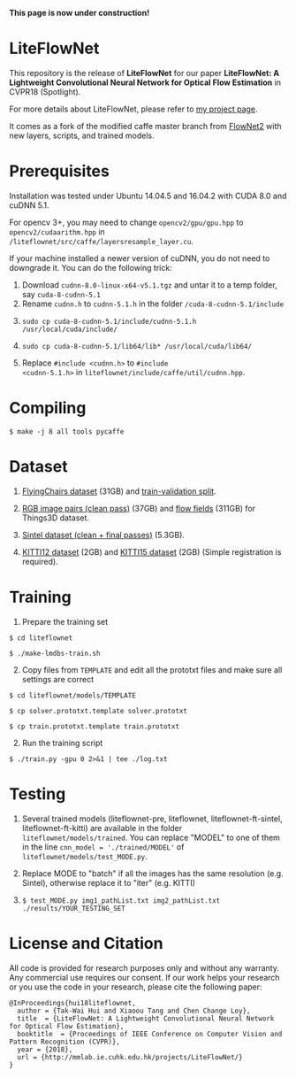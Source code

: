 <strong>This page is now under construction!</strong>

# LiteFlowNet
This repository is the release of <strong>LiteFlowNet</strong> for our paper <strong>LiteFlowNet: A Lightweight Convolutional Neural Network for Optical Flow Estimation</strong></a> in CVPR18 (Spotlight).

For more details about LiteFlowNet, please refer to <a href="http://mmlab.ie.cuhk.edu.hk/projects/LiteFlowNet/"> my project page</a>.

It comes as a fork of the modified caffe master branch from <a href="https://github.com/lmb-freiburg/flownet2">FlowNet2</a> with new layers, scripts, and trained models.

# Prerequisites
Installation was tested under Ubuntu 14.04.5 and 16.04.2 with CUDA 8.0 and cuDNN 5.1. 

For opencv 3+, you may need to change <code>opencv2/gpu/gpu.hpp</code> to <code>opencv2/cudaarithm.hpp</code> in <code>/liteflownet/src/caffe/layersresample_layer.cu</code>.

If your machine installed a newer version of cuDNN, you do not need to downgrade it. You can do the following trick: 
1. Download <code>cudnn-8.0-linux-x64-v5.1.tgz</code> and untar it to a temp folder, say <code>cuda-8-cudnn-5.1</code>
2. Rename <code>cudnn.h</code> to <code>cudnn-5.1.h</code> in the folder <code>/cuda-8-cudnn-5.1/include</code>
3. <pre><code>sudo cp cuda-8-cudnn-5.1/include/cudnn-5.1.h /usr/local/cuda/include/</code></pre>
5. <pre><code>sudo cp cuda-8-cudnn-5.1/lib64/lib* /usr/local/cuda/lib64/</code></pre>
6. Replace <code>#include <cudnn.h></code> to <code>#include <cudnn-5.1.h></code> in <code>liteflownet/include/caffe/util/cudnn.hpp</code>. 

# Compiling
<pre><code>$ make -j 8 all tools pycaffe</code></pre>

# Dataset
1. <a href="https://lmb.informatik.uni-freiburg.de/data/FlyingChairs/FlyingChairs.zip"> FlyingChairs dataset</a> (31GB) and <a href="https://lmb.informatik.uni-freiburg.de/resources/datasets/FlyingChairs/FlyingChairs_train_val.txt">train-validation split</a>. 

2. <a href="https://lmb.informatik.uni-freiburg.de/data/SceneFlowDatasets_CVPR16/Release_april16/data/FlyingThings3D/raw_data/flyingthings3d__frames_cleanpass.tar"> RGB image pairs (clean pass)</a> (37GB) and <a href="https://lmb.informatik.uni-freiburg.de/data/SceneFlowDatasets_CVPR16/Release_april16/data/FlyingThings3D/derived_data/flyingthings3d__optical_flow.tar.bz2"> flow fields</a> (311GB) for Things3D dataset.

2. <a href="http://files.is.tue.mpg.de/sintel/MPI-Sintel-complete.zip"> Sintel dataset (clean + final passes)</a> (5.3GB).

3. <a href="http://www.cvlibs.net/download.php?file=data_stereo_flow.zip"> KITTI12 dataset</a> (2GB) and <a href="http://www.cvlibs.net/download.php?file=data_scene_flow.zip"> KITTI15 dataset</a> (2GB) (Simple registration is required).

# Training
1. Prepare the training set
<pre><code>$ cd liteflownet</code></pre>
<pre><code>$ ./make-lmdbs-train.sh</code></pre>

2. Copy files from <code>TEMPLATE</code> and edit all the prototxt files and make sure all settings are correct
<pre><code>$ cd liteflownet/models/TEMPLATE</code></pre>
<pre><code>$ cp solver.prototxt.template solver.prototxt</code></pre>
<pre><code>$ cp train.prototxt.template train.prototxt</code></pre>
  
2. Run the training script
<pre><code>$ ./train.py -gpu 0 2>&1 | tee ./log.txt</code></pre>

# Testing
1. Several trained models (liteflownet-pre, liteflownet, liteflownet-ft-sintel, liteflownet-ft-kitti) are available in the folder <code>liteflownet/models/trained</code>. You can replace "MODEL" to one of them in the line <code>cnn_model = './trained/MODEL'</code> of <code>liteflownet/models/test_MODE.py</code>.

2. Replace MODE to "batch" if all the images has the same resolution (e.g. Sintel), otherwise replace it to "iter" (e.g. KITTI)

3. <pre><code>$ test_MODE.py img1_pathList.txt img2_pathList.txt ./results/YOUR_TESTING_SET</code></pre>
 
# License and Citation
All code is provided for research purposes only and without any warranty. Any commercial use requires our consent. If our work helps your research or you use the code in your research, please cite the following paper:

<pre><code>@InProceedings{hui18liteflownet,  
  author = {Tak-Wai Hui and Xiaoou Tang and Chen Change Loy},  
  title  = {LiteFlowNet: A Lightweight Convolutional Neural Network for Optical Flow Estimation},  
  booktitle  = {Proceedings of IEEE Conference on Computer Vision and Pattern Recognition (CVPR)},  
  year = {2018},  
  url = {http://mmlab.ie.cuhk.edu.hk/projects/LiteFlowNet/}
}</code></pre>
